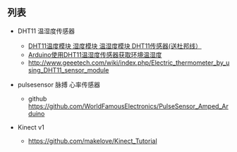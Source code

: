 ## 列表

- DHT11 温湿度传感器 
    - [DHT11温度模块 湿度模块 温湿度模块 DHT11传感器(送杜邦线）](https://item.taobao.com/item.htm?spm=a1z09.2.0.0.5d23ed7ay8KAo7&id=535749463024&_u=eenvdkb701d)
    - [Arduino使用DHT11温湿度传感器获取环境温湿度](http://www.jianshu.com/p/b5f79c7aab58)
    - http://www.geeetech.com/wiki/index.php/Electric_thermometer_by_using_DHT11_sensor_module
    
- pulsesensor 脉搏 心率传感器
    - github https://github.com/WorldFamousElectronics/PulseSensor_Amped_Arduino

-  Kinect v1
   - https://github.com/makelove/Kinect_Tutorial